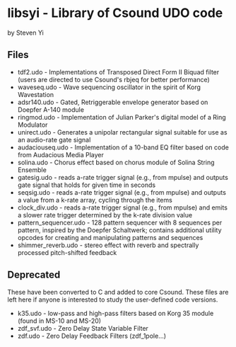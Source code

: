 # libsyi - Library of Csound UDO code 

by Steven Yi

## Files

* tdf2.udo - Implementations of Transposed Direct Form II Biquad filter (users
  are directed to use Csound's rbjeq for better performance) 
* waveseq.udo - Wave sequencing oscillator in the spirit of Korg Wavestation
* adsr140.udo - Gated, Retriggerable envelope generator based on Doepfer A-140
  module
* ringmod.udo - Implementation of Julian Parker's digital model of a Ring
  Modulator
* unirect.udo - Generates a unipolar rectangular signal suitable for use as an
  audio-rate gate signal
* audaciouseq.udo - Implementation of a 10-band EQ filter based on code from
  Audacious Media Player
* solina.udo - Chorus effect based on chorus module of Solina String Ensemble 
* gatesig.udo - reads a-rate trigger signal (e.g., from mpulse) and outputs
  gate signal that holds for given time in seconds
* seqsig.udo - reads a-rate trigger signal (e.g., from mpulse) and outputs a
  value from a k-rate array, cycling through the items 
* clock\_div.udo - reads a-rate trigger signal (e.g., from mpulse) and emits a
  slower rate trigger determined by the k-rate division value 
* pattern\_sequencer.udo - 128 pattern sequencer with 8 sequences per pattern,
  inspired by the Doepfer Schaltwerk; contains additional utility opcodes for
  creating and manipulating patterns and sequences 
* shimmer\_reverb.udo - stereo effect with reverb and spectrally processed
  pitch-shifted feedback


## Deprecated

These have been converted to C and added to core Csound. These files are left
here if anyone is interested to study the user-defined code versions.

* k35.udo - low-pass and high-pass filters based on Korg 35 module
  (found in MS-10 and MS-20) 
* zdf\_svf.udo - Zero Delay State Variable Filter 
* zdf.udo - Zero Delay Feedback Filters (zdf\_1pole...)
